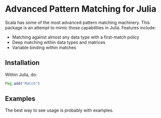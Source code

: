 # Advanced Pattern Matching for Julia

Scala has some of the most advanced pattern matching machinery.  This
package is an attempt to mimic those capabilities in Julia.  Features
include:

* Matching against almost any data type with a first-match policy
* Deep matching within data types and matrices
* Variable binding within matches

## Installation
Within Julia, do:
```julia
Pkg.add("Match")
```

## Examples

The best way to see usage is probably with examples. 



```julia


